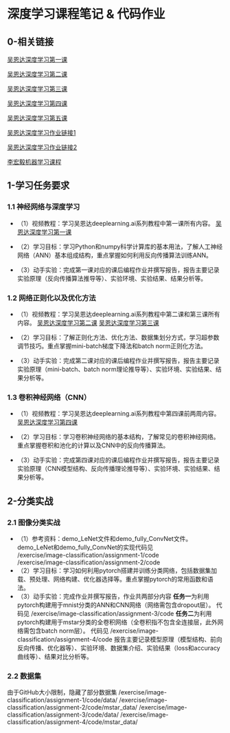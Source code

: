 # 深度学习课程笔记 & 代码作业

## 0-相关链接

[吴恩达深度学习第一课](https://www.bilibili.com/video/BV164411m79z/)

[吴恩达深度学习第二课](https://www.bilibili.com/video/BV1V441127zE/)

[吴恩达深度学习第三课](https://www.bilibili.com/video/BV1f4411C7Nx/)

[吴恩达深度学习第四课](https://www.bilibili.com/video/BV1F4411y7o7/)

[吴恩达深度学习第五课](https://www.bilibili.com/video/BV1F4411y7BA/)

[吴恩达深度学习作业链接1](https://zhuanlan.zhihu.com/p/95510114)

[吴恩达深度学习作业链接2](https://zhuanlan.zhihu.com/p/354386182)

[李宏毅机器学习课程](https://www.bilibili.com/video/BV1Wv411h7kN/)

## 1-学习任务要求

### 1.1 神经网络与深度学习

- （1）视频教程：学习吴恩达deeplearning.ai系列教程中第一课所有内容。
    [吴恩达深度学习第一课](https://www.bilibili.com/video/BV164411m79z/)

- （2）学习目标：学习Python和numpy科学计算库的基本用法，了解人工神经网络（ANN）基本组成结构，重点掌握如何利用反向传播算法训练ANN。

- （3）动手实验：完成第一课对应的课后编程作业并撰写报告，报告主要记录实验原理（反向传播算法推导等）、实验环境、实验结果、结果分析等。

### 1.2 网络正则化以及优化方法

- （1）视频教程：学习吴恩达deeplearning.ai系列教程中第二课和第三课所有内容。
    [吴恩达深度学习第二课](https://www.bilibili.com/video/BV1V441127zE/)
    [吴恩达深度学习第三课](https://www.bilibili.com/video/BV1f4411C7Nx/)

- （2）学习目标：了解正则化方法、优化方法、数据集划分方式，学习超参数调节技巧。重点掌握mini-batch梯度下降法和batch norm正则化方法。

- （3）动手实验：完成第二课对应的课后编程作业并撰写报告，报告主要记录实验原理（mini-batch、batch norm理论推导等）、实验环境、实验结果、结果分析等。

### 1.3 卷积神经网络（CNN）

- （1）视频教程：学习吴恩达deeplearning.ai系列教程中第四课前两周内容。
    [吴恩达深度学习第四课](https://www.bilibili.com/video/BV1F4411y7o7/)

- （2）学习目标：学习卷积神经网络的基本结构，了解常见的卷积神经网络。重点掌握卷积和池化的计算以及CNN中的反向传播算法。

- （3）动手实验：完成第四课对应的课后编程作业并撰写报告，报告主要记录实验原理（CNN模型结构、反向传播理论推导等）、实验环境、实验结果、结果分析等。

## 2-分类实战

### 2.1 图像分类实战

- （1）参考资料：demo_LeNet文件和demo_fully_ConvNet文件。
    demo_LeNet和demo_fully_ConvNet的实现代码见  
    /exercise/image-classification/assignment-1/code  
    /exercise/image-classification/assignment-2/code  
- （2）学习目标：学习如何利用pytorch搭建并训练分类网络，包括数据集加载、预处理、网络构建、优化器选择等。重点掌握pytorch的常用函数和语法。
- （3）动手实验：完成作业并撰写报告，作业共两部分内容
    **任务一**为利用pytorch构建用于mnist分类的ANN和CNN网络（网络需包含dropout层）。
    代码见 /exercise/image-classification/assignment-3/code
    **任务二**为利用pytorch构建用于mstar分类的全卷积网络（全卷积指不包含全连接层，此外网络需包含batch norm层）。
    代码见 /exercise/image-classification/assignment-4/code
报告主要记录模型原理（模型结构、前向反向传播、优化器等）、实验环境、数据集介绍、实验结果（loss和accuracy曲线等）、结果对比分析等。

### 2.2 数据集

由于GitHub大小限制，隐藏了部分数据集
/exercise/image-classification/assignment-1/code/data/
/exercise/image-classification/assignment-2/code/mstar_data/
/exercise/image-classification/assignment-3/code/data/
/exercise/image-classification/assignment-4/code/mstar_data/
